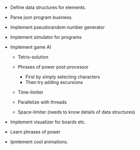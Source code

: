 
- Define data structures for elements.

- Parse json program business.

- Implement pseudorandom number generator

- Implement simulator for programs

- Implement game AI

    * Tetris-solution
    * Phrases of power post-processor

        - First by simply selecting characters
        - Then try adding excursions

    * Time-limiter
    * Parallelize with threads
    * Space-limiter (needs to know details of data structures)

- Implement visualizer for boards etc.

- Learn phrases of power

- Ipmlement cool animations.
